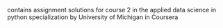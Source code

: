contains assignment solutions for course 2 in the applied data science in python specialization by University of Michigan in Coursera
